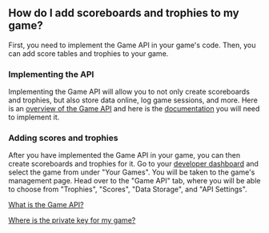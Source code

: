 ## How do I add scoreboards and trophies to my game?

First, you need to implement the Game API in your game's code. Then, you can add score tables and trophies to your game.

### Implementing the API

Implementing the Game API will allow you to not only create scoreboards and trophies, but also store data online, log game sessions, and more. Here is an [overview of the Game API](http://gamejolt.com/developers/achievements-new/) and here is the [documentation](http://gamejolt.com/api/doc/game) you will need to implement it. 

### Adding scores and trophies

After you have implemented the Game API in your game, you can then create scoreboards and trophies for it. Go to your [developer dashboard](http://gamejolt.com/dashboard/) and select the game from under "Your Games". You will be taken to the game's management page. Head over to the "Game API" tab, where you will be able to choose from "Trophies", "Scores", "Data Storage", and "API Settings".

[What is the Game API?](Link)

[Where is the private key for my game?](Link)
